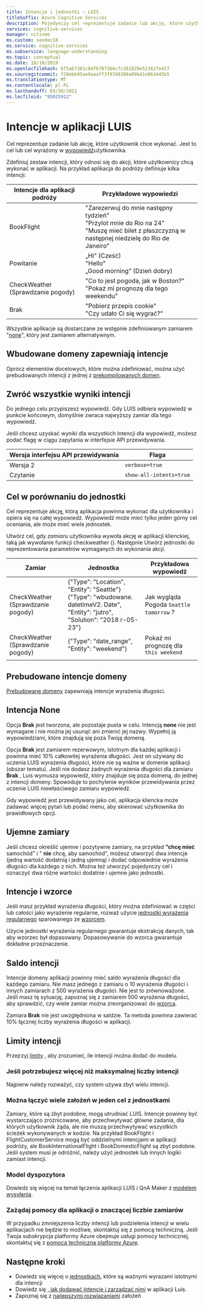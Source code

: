 ```yaml
---
title: Intencje i jednostki — LUIS
titleSuffix: Azure Cognitive Services
description: Pojedynczy cel reprezentuje zadanie lub akcję, które użytkownik chce wykonać. Jest to cel lub zamierzenie wyrażone w wypowiedzi użytkownika. Zdefiniuj zestaw intencji, który odnosi się do akcji, które użytkownicy chcą wykonać w aplikacji.
services: cognitive-services
manager: nitinme
ms.custom: seodec18
ms.service: cognitive-services
ms.subservice: language-understanding
ms.topic: conceptual
ms.date: 10/10/2019
ms.openlocfilehash: bf5ab7361c84fb787366c7c361829e52362fe427
ms.sourcegitcommit: f28ebb95ae9aaaff3f87d8388a09b41e0b3445b5
ms.translationtype: MT
ms.contentlocale: pl-PL
ms.lasthandoff: 03/30/2021
ms.locfileid: "95025912"
---
```

# <a name="intents-in-your-luis-app"></a>Intencje w aplikacji LUIS

Cel reprezentuje zadanie lub akcję, które użytkownik chce wykonać. Jest to cel lub cel wyrażony w [wypowiedź](luis-concept-utterance.md)użytkownika.

Zdefiniuj zestaw intencji, który odnosi się do akcji, które użytkownicy chcą wykonać w aplikacji. Na przykład aplikacja do podróży definiuje kilka intencji:

Intencje dla aplikacji podróży   |   Przykładowe wypowiedzi   |
------|------|
 BookFlight     |   "Zarezerwuj do mnie następny tydzień" <br/> "Przylot mnie do Rio na 24" <br/> "Muszę mieć bilet z płaszczyzną w następnej niedzielę do Rio de Janeiro"    |
 Powitanie     |   „Hi” (Cześć) <br/>"Hello" <br/>„Good morning” (Dzień dobry)  |
 CheckWeather (Sprawdzanie pogody) | "Co to jest pogoda, jak w Boston?" <br/> "Pokaż mi prognozę dla tego weekendu" |
 Brak         | "Pobierz przepis cookie"<br>"Czy udało Ci się wygrać?" |

Wszystkie aplikacje są dostarczane ze wstępnie zdefiniowanym zamiarem "[none](#none-intent)", który jest zamiarem alternatywnym.

## <a name="prebuilt-domains-provide-intents"></a>Wbudowane domeny zapewniają intencje
Oprócz elementów docelowych, które można zdefiniować, można użyć prebudowanych intencji z jednej z [prekompilowanych domen](./howto-add-prebuilt-models.md).

## <a name="return-all-intents-scores"></a>Zwróć wszystkie wyniki intencji
Do jednego celu przypiszesz wypowiedź. Gdy LUIS odbiera wypowiedź w punkcie końcowym, domyślnie zwraca najwyższy zamiar dla tego wypowiedź.

Jeśli chcesz uzyskać wyniki dla wszystkich intencji dla wypowiedź, możesz podać flagę w ciągu zapytania w interfejsie API przewidywania.

|Wersja interfejsu API przewidywania|Flaga|
|--|--|
|Wersja 2|`verbose=true`|
|Czytanie|`show-all-intents=true`|

## <a name="intent-compared-to-entity"></a>Cel w porównaniu do jednostki
Cel reprezentuje akcję, którą aplikacja powinna wykonać dla użytkownika i opiera się na całej wypowiedź. Wypowiedź może mieć tylko jeden górny cel oceniania, ale może mieć wiele jednostek.

<a name="how-do-intents-relate-to-entities"></a>

Utwórz cel, gdy _zamiaru_ użytkownika wywoła akcję w aplikacji klienckiej, taką jak wywołanie funkcji checkweather (). Następnie Utwórz jednostki do reprezentowania parametrów wymaganych do wykonania akcji.

|Zamiar   | Jednostka | Przykładowa wypowiedź   |
|------------------|------------------------------|------------------------------|
| CheckWeather (Sprawdzanie pogody) | {"Type": "Location", "Entity": "Seattle"}<br>{"Type": "wbudowane. datetimeV2. Date", "Entity": "jutro", "Solution": "2018 r-05-23"} | Jak wygląda Pogoda `Seattle` `tomorrow` ? |
| CheckWeather (Sprawdzanie pogody) | {"Type": "date_range", "Entity": "weekend"} | Pokaż mi prognozę dla `this weekend` |
||||

## <a name="prebuilt-domain-intents"></a>Prebudowane intencje domeny

[Prebudowane domeny](./howto-add-prebuilt-models.md) zapewniają intencje wyrażenia długości.

## <a name="none-intent"></a>Intencja None

Opcja **Brak** jest tworzona, ale pozostaje pusta w celu. Intencją **none** nie jest wymagane i nie można jej usunąć ani zmienić jej nazwy. Wypełnij ją wypowiedziami, które znajdują się poza Twoją domeną.

Opcja **Brak** jest zamiarem rezerwowym, istotnym dla każdej aplikacji i powinna mieć 10% całkowitej wyrażenia długości. Jest on używany do uczenia LUIS wyrażenia długości, które nie są ważne w domenie aplikacji (obszar tematu). Jeśli nie dodasz żadnych wyrażenia długości dla zamiaru **Brak** , Luis wymusza wypowiedź, który znajduje się poza domeną, do jednej z intencji domeny. Spowoduje to pochylenie wyników przewidywania przez uczenie LUIS niewłaściwego zamiaru wypowiedź.

Gdy wypowiedź jest przewidywany jako cel, aplikacja kliencka może zadawać więcej pytań lub podać menu, aby skierować użytkownika do prawidłowych opcji.

## <a name="negative-intentions"></a>Ujemne zamiary
Jeśli chcesz określić ujemne i pozytywne zamiary, na przykład **"chcę mieć** samochód" i " **nie** chcę, aby samochód", możesz utworzyć dwa intencje (jedną wartość dodatnią i jedną ujemną) i dodać odpowiednie wyrażenia długości dla każdego z nich. Można też utworzyć pojedynczy cel i oznaczyć dwa różne wartości dodatnie i ujemne jako jednostki.

## <a name="intents-and-patterns"></a>Intencje i wzorce

Jeśli masz przykład wyrażenia długości, który można zdefiniować w części lub całości jako wyrażenie regularne, rozważ użycie [jednostki wyrażenia regularnego](luis-concept-entity-types.md#regular-expression-entity) sparowanego ze [wzorcem](luis-concept-patterns.md).

Użycie jednostki wyrażenia regularnego gwarantuje ekstrakcję danych, tak aby wzorzec był dopasowany. Dopasowywanie do wzorca gwarantuje dokładne przeznaczenie.

## <a name="intent-balance"></a>Saldo intencji
Intencje domeny aplikacji powinny mieć saldo wyrażenia długości dla każdego zamiaru. Nie masz jednego z zamiaru o 10 wyrażenia długości i innych zamiarach z 500 wyrażenia długości. Nie jest to zrównoważone. Jeśli masz tę sytuację, zapoznaj się z zamiarem 500 wyrażenia długości, aby sprawdzić, czy wiele zamiar można zreorganizować do [wzorca](luis-concept-patterns.md).

Zamiara **Brak** nie jest uwzględniona w saldzie. Ta metoda powinna zawierać 10% łącznej liczby wyrażenia długości w aplikacji.

## <a name="intent-limits"></a>Limity intencji
Przejrzyj [limity](luis-limits.md#model-boundaries) , aby zrozumieć, ile intencji można dodać do modelu.

### <a name="if-you-need-more-than-the-maximum-number-of-intents"></a>Jeśli potrzebujesz więcej niż maksymalnej liczby intencji
Najpierw należy rozważyć, czy system używa zbyt wielu intencji.

### <a name="can-multiple-intents-be-combined-into-single-intent-with-entities"></a>Można łączyć wiele założeń w jeden cel z jednostkami
Zamiary, które są zbyt podobne, mogą utrudniać LUIS. Intencje powinny być wystarczająco zróżnicowane, aby przechwytywać główne zadania, dla których użytkownik żąda, ale nie muszą przechwytywać wszystkich ścieżek wykonywanych w kodzie. Na przykład BookFlight i FlightCustomerService mogą być oddzielnymi intencjami w aplikacji podróży, ale BookInternationalFlight i BookDomesticFlight są zbyt podobne. Jeśli system musi je odróżnić, należy użyć jednostek lub innych logiki zamiast intencji.

### <a name="dispatcher-model"></a>Model dyspozytora
Dowiedz się więcej na temat łączenia aplikacji LUIS i QnA Maker z [modelem wysyłania](luis-concept-enterprise.md#when-you-need-to-combine-several-luis-and-qna-maker-apps).

### <a name="request-help-for-apps-with-significant-number-of-intents"></a>Zażądaj pomocy dla aplikacji o znaczącej liczbie zamiarów
W przypadku zmniejszenia liczby intencji lub podzielenia intencji w wielu aplikacjach nie będzie to możliwe, skontaktuj się z pomocą techniczną. Jeśli Twoja subskrypcja platformy Azure obejmuje usługi pomocy technicznej, skontaktuj się z [pomocą techniczną platformy Azure](https://azure.microsoft.com/support/options/).

## <a name="next-steps"></a>Następne kroki

* Dowiedz się więcej o [jednostkach](luis-concept-entity-types.md), które są ważnymi wyrazami istotnymi dla intencji
* Dowiedz się [, jak dodawać intencje i zarządzać nimi](luis-how-to-add-intents.md) w aplikacji Luis.
* Zapoznaj się z [najlepszymi rozwiązaniami](luis-concept-best-practices.md) założeń